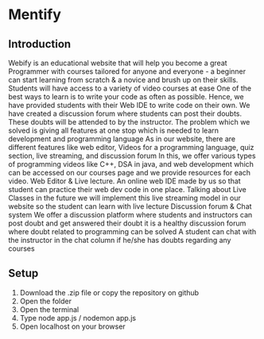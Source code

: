 # Mentify
## Introduction
Webify is an educational website that will help you become a great Programmer with courses tailored for anyone and everyone - a beginner can start learning from scratch & a novice and brush up on their skills. Students will have access to a variety of video courses at ease One of the best ways to learn is to write your code as often as possible. Hence, we have provided students with their Web IDE to write code on their own. We have created a discussion forum where students can post their doubts. These doubts will be attended to by the instructor. The problem which we solved is giving all features at one stop which is needed to learn development and programming language As in our website, there are different features like web editor, Videos for a programming language, quiz section, live streaming, and discussion forum In this, we offer various types of programming videos like C++, DSA in java, and web development which can be accessed on our courses page and we provide resources for each video. Web Editor & Live lecture. An online web IDE made by us so that student can practice their web dev code in one place. Talking about Live Classes in the future we will implement this live streaming model in our website so the student can learn with live lecture Discussion forum & Chat system We offer a discussion platform where students and instructors can post doubt and get answered their doubt it is a healthy discussion forum where doubt related to programming can be solved A student can chat with the instructor in the chat column if he/she has doubts regarding any courses
## Setup
1) Download the .zip file or copy the repository on github
2) Open the folder
3) Open the terminal
4) Type node app.js / nodemon app.js
5) Open localhost on your browser
